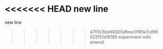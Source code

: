 <<<<<<< HEAD
new line
=======
new line
>>>>>>> 47f0c3bdd0d25dfeac016fa7cd96022f51e16185
experiment with amend
